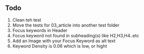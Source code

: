 ## Todo

1. Clean teh test
2. Move the tests for 03_article into another test folder
3. Focus keywords in Header
4. Focus keyword not found in subheading(s) like H2,H3,H4..etc
5. Add an Image with your Focus Keyword as alt text
6. Keyword Density is 0.06 which is low, or hight

